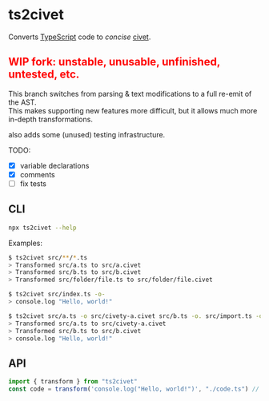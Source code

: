 # ts2civet


Converts [TypeScript](https://www.typescriptlang.org/) code to _concise_ [civet](https://civet.dev/).

## <span style="color: red;">WIP fork: unstable, unusable, unfinished, untested, etc.</span>

This branch switches from parsing & text modifications to a full re-emit of the AST.  
This makes supporting new features more difficult, but it allows much more in-depth transformations.  

also adds some (unused) testing infrastructure.

TODO:

- [x] variable declarations
- [x] comments 
- [ ] fix tests

## CLI

```bash
npx ts2civet --help
```

Examples:

```bash
$ ts2civet src/**/*.ts
> Transformed src/a.ts to src/a.civet
> Transformed src/b.ts to src/b.civet
> Transformed src/folder/file.ts to src/folder/file.civet

$ ts2civet src/index.ts -o-
> console.log "Hello, world!"

$ ts2civet src/a.ts -o src/civety-a.civet src/b.ts -o. src/import.ts -o-
> Transformed src/a.ts to src/civety-a.civet
> Transformed src/b.ts to src/b.civet
> console.log "Hello, world!"
```

## API

```ts
import { transform } from "ts2civet"
const code = transform('console.log("Hello, world!")', "./code.ts") // console.log "Hello, world!"
```
